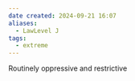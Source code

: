 ```yaml
---
date created: 2024-09-21 16:07
aliases:
  - LawLevel J
tags:
  - extreme
---
```


Routinely oppressive and restrictive